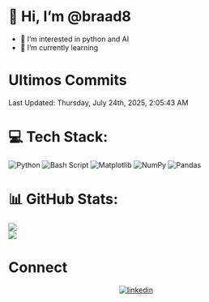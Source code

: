 
# 👋 Hi, I’m @braad8

- 👀 I’m interested in python and AI
- 🌱 I’m currently learning

# Ultimos Commits
<!--RECENT_ACTIVITY:start-->
<!--RECENT_ACTIVITY:end-->
<!--RECENT_ACTIVITY:last_update-->
Last Updated: Thursday, July 24th, 2025, 2:05:43 AM
<!--RECENT_ACTIVITY:last_update_end-->

# 💻 Tech Stack:
![Python](https://img.shields.io/badge/python-3670A0?style=for-the-badge&logo=python&logoColor=ffdd54) ![Bash Script](https://img.shields.io/badge/bash_script-%23121011.svg?style=for-the-badge&logo=gnu-bash&logoColor=white) ![Matplotlib](https://img.shields.io/badge/Matplotlib-%23ffffff.svg?style=for-the-badge&logo=Matplotlib&logoColor=black) ![NumPy](https://img.shields.io/badge/numpy-%23013243.svg?style=for-the-badge&logo=numpy&logoColor=white) ![Pandas](https://img.shields.io/badge/pandas-%23150458.svg?style=for-the-badge&logo=pandas&logoColor=white)
# 📊 GitHub Stats:
![](https://github-readme-stats.vercel.app/api?username=braad8&theme=dark&hide_border=false&include_all_commits=false&count_private=false)<br/>
![](https://github-readme-streak-stats.herokuapp.com/?user=braad8&theme=dark&hide_border=false)<br/>

# Connect

<div align="center">
<a href="https://linkedin.com/in/briantblanco" target="_blank">
<img src=https://img.shields.io/badge/linkedin-%231E77B5.svg?&style=for-the-badge&logo=linkedin&logoColor=white alt=linkedin style="margin-bottom: 5px;" />
</a>  
</div>
